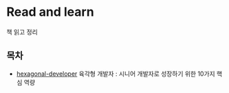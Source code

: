 Read and learn
===

책 읽고 정리

## 목차

- [hexagonal-developer](https://github.com/yoonsla/read-book/hexagonal-developer) 육각형 개발자 : 시니어 개발자로 성장하기 위한 10가지 핵심 역량